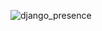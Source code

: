 ![django_presence](https://user-images.githubusercontent.com/113225319/218248457-0250384a-e050-4214-925b-6709e6375945.gif)
